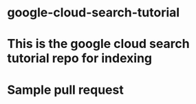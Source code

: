 # google-cloud-search-tutorial
# This is the google cloud search tutorial repo for indexing 
# Sample pull request
